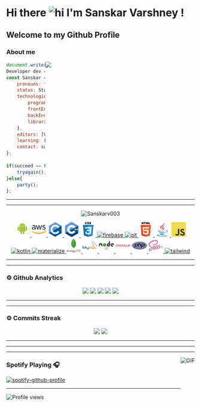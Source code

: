 # Hi there <img src="https://user-images.githubusercontent.com/1303154/88677602-1635ba80-d120-11ea-84d8-d263ba5fc3c0.gif" width="28px" alt="hi"> I'm Sanskar Varshney !
## Welcome to my Github Profile 

### About me 
<img align='right' src="[https://github.com/Sanskarv003/Sanskarv003/assets/55855799/66bf7e51-ea3f-4522-b23d-f461c3ab0a4c](https://user-images.githubusercontent.com/74038190/235224431-e8c8c12e-6826-47f1-89fb-2ddad83b3abf.gif)" width="400"> 

```js
document.write("Namaste _/\_");
Developer dev = new Developer(Sanskar);
const Sanskar = {
    pronouns: "he" | "his",
    status: Student,
    technologies: {
        programming: [C,C++, Java , Python, JavaScript],
        frontEnd: [HTML, CSS, SASS, Javascript],
        backEnd: [PHP, Node.js, MySql, Python],
        libraries: [Bootstrap, JQuery]
    },
    editors: [VS Code],
    learning: [C++, Android, Full Stack],
    contact: sanskarvarshney742@gmail.com
};

if(succeed == false){
    tryagain();
}else{
    party();
};
```

---
___

<p align="center"> <img src="https://komarev.com/ghpvc/?username=Sanskarv003&label=Profile%20views&color=0e75b6&style=flat" alt="Sanskarv003" /> </p>


<p align="center">
<a href="https://developer.android.com" target="_blank" rel="noreferrer"> <img src="https://raw.githubusercontent.com/devicons/devicon/master/icons/android/android-original-wordmark.svg" alt="android" width="40" height="40"/> </a> <a href="https://aws.amazon.com" target="_blank" rel="noreferrer"> <img src="https://raw.githubusercontent.com/devicons/devicon/master/icons/amazonwebservices/amazonwebservices-original-wordmark.svg" alt="aws" width="40" height="40"/> </a> <a href="https://www.cprogramming.com/" target="_blank" rel="noreferrer"> <img src="https://raw.githubusercontent.com/devicons/devicon/master/icons/c/c-original.svg" alt="c" width="40" height="40"/> </a> <a href="https://www.w3schools.com/cpp/" target="_blank" rel="noreferrer"> <img src="https://raw.githubusercontent.com/devicons/devicon/master/icons/cplusplus/cplusplus-original.svg" alt="cplusplus" width="40" height="40"/> </a> <a href="https://www.w3schools.com/css/" target="_blank" rel="noreferrer"> <img src="https://raw.githubusercontent.com/devicons/devicon/master/icons/css3/css3-original-wordmark.svg" alt="css3" width="40" height="40"/> </a> <a href="https://firebase.google.com/" target="_blank" rel="noreferrer"> <img src="https://www.vectorlogo.zone/logos/firebase/firebase-icon.svg" alt="firebase" width="40" height="40"/> </a> <a href="https://git-scm.com/" target="_blank" rel="noreferrer"> <img src="https://www.vectorlogo.zone/logos/git-scm/git-scm-icon.svg" alt="git" width="40" height="40"/> </a> <a href="https://www.w3.org/html/" target="_blank" rel="noreferrer"> <img src="https://raw.githubusercontent.com/devicons/devicon/master/icons/html5/html5-original-wordmark.svg" alt="html5" width="40" height="40"/> </a> <a href="https://www.java.com" target="_blank" rel="noreferrer"> <img src="https://raw.githubusercontent.com/devicons/devicon/master/icons/java/java-original.svg" alt="java" width="40" height="40"/> </a> <a href="https://developer.mozilla.org/en-US/docs/Web/JavaScript" target="_blank" rel="noreferrer"> <img src="https://raw.githubusercontent.com/devicons/devicon/master/icons/javascript/javascript-original.svg" alt="javascript" width="40" height="40"/> </a> <a href="https://kotlinlang.org" target="_blank" rel="noreferrer"> <img src="https://www.vectorlogo.zone/logos/kotlinlang/kotlinlang-icon.svg" alt="kotlin" width="40" height="40"/> </a> <a href="https://materializecss.com/" target="_blank" rel="noreferrer"> <img src="https://raw.githubusercontent.com/prplx/svg-logos/5585531d45d294869c4eaab4d7cf2e9c167710a9/svg/materialize.svg" alt="materialize" width="40" height="40"/> </a> <a href="https://www.mongodb.com/" target="_blank" rel="noreferrer"> <img src="https://raw.githubusercontent.com/devicons/devicon/master/icons/mongodb/mongodb-original-wordmark.svg" alt="mongodb" width="40" height="40"/> </a> <a href="https://www.mysql.com/" target="_blank" rel="noreferrer"> <img src="https://raw.githubusercontent.com/devicons/devicon/master/icons/mysql/mysql-original-wordmark.svg" alt="mysql" width="40" height="40"/> </a> <a href="https://nodejs.org" target="_blank" rel="noreferrer"> <img src="https://raw.githubusercontent.com/devicons/devicon/master/icons/nodejs/nodejs-original-wordmark.svg" alt="nodejs" width="40" height="40"/> </a> <a href="https://www.oracle.com/" target="_blank" rel="noreferrer"> <img src="https://raw.githubusercontent.com/devicons/devicon/master/icons/oracle/oracle-original.svg" alt="oracle" width="40" height="40"/> </a> <a href="https://www.php.net" target="_blank" rel="noreferrer"> <img src="https://raw.githubusercontent.com/devicons/devicon/master/icons/php/php-original.svg" alt="php" width="40" height="40"/> </a> <a href="https://sass-lang.com" target="_blank" rel="noreferrer"> <img src="https://raw.githubusercontent.com/devicons/devicon/master/icons/sass/sass-original.svg" alt="sass" width="40" height="40"/> </a> <a href="https://tailwindcss.com/" target="_blank" rel="noreferrer"> <img src="https://www.vectorlogo.zone/logos/tailwindcss/tailwindcss-icon.svg" alt="tailwind" width="40" height="40"/> </a>


</p>

---
___

### ⚙ Github Analytics

<p align="center">
<img src="https://github-profile-summary-cards.vercel.app/api/cards/repos-per-language?username=Sanskarv003&theme=nord_dark">
<img src="https://github-profile-summary-cards.vercel.app/api/cards/most-commit-language?username=Sanskarv003&theme=nord_dark" >
<img src="https://github-profile-trophy.vercel.app/?username=Sanskarv003&theme=darkhub">
<img src="https://github-readme-stats.vercel.app/api?username=Sanskarv003&theme=blue-green" width="400">
<img src="https://github-readme-stats.vercel.app/api/top-langs/?username=Sanskarv003&theme=chartreuse-dark&layout=compact" width="335">
</p>

---
___
### ⚙ Commits Streak 

<p align="center">
<img src="https://github-readme-streak-stats.herokuapp.com/?user=Sanskarv003&theme=radical">
<img src="https://activity-graph.herokuapp.com/graph?username=Sanskarv003&bg_color=000000&color=4fff67&line=4fff67&point=ffffff&area=true&hide_border=true">
</p>

___
____
____

<img align="right" alt="GIF" height="170px" src="https://media.giphy.com/media/J5B1Y8QZnzXXbLQIBu/giphy.gif" />

### Spotify Playing 🎧  
[![spotify-github-profile](https://spotify-github-profile.vercel.app/api/view?uid=31l7ofq24blnvf22qqx2e4l467fm&cover_image=true&theme=novatorem&show_offline=false&background_color=121212&interchange=false&bar_color=53b14f&bar_color_cover=false)](https://spotify-github-profile.vercel.app/api/view?uid=31l7ofq24blnvf22qqx2e4l467fm&redirect=true)


----

![Profile views](https://profile-counter.glitch.me/Sanskarv003/count.svg)
